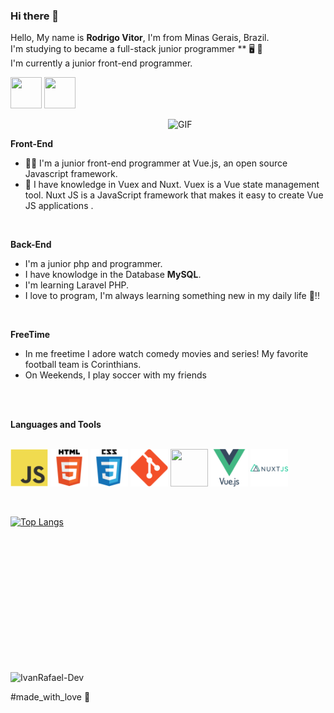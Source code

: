 ### Hi there 👋
Hello, My name is **Rodrigo Vitor**, I'm from Minas Gerais, Brazil. </br>
I'm studying to became a full-stack junior programmer ** 🖥️ 🧑‍ <br>
I'm currently a junior front-end programmer.


[<img src="https://camo.githubusercontent.com/9ef624866a1fb42e96fbc8dbb209283e42b1717511f3646f152677095038e5ba/68747470733a2f2f63646e2e69636f6e73636f75742e636f6d2f69636f6e2f667265652f706e672d3235362f6769746875622d3130382d3433383030382e706e67" width="50" height="50">](https://github.com/RodrigoVitor)
[<img src="https://camo.githubusercontent.com/7896e305249b958e8aa7638ca2e0bcff692290215240eabf8db02a570d2e0835/68747470733a2f2f692e6962622e636f2f4b7832475372542f6c696e6b6564696e2e706e67" width="50" height="50">](https://www.linkedin.com/in/rodrigo-vitor-4b59b7203/)


<!-- https://raw.githubusercontent.com/trepichio/trepichio/master/assets/code.gif -->
<!-- https://media.giphy.com/media/LmNwrBhejkK9EFP504/giphy.gif -->

<img align="right" alt="GIF" src="https://raw.githubusercontent.com/trepichio/trepichio/master/assets/code.gif" width=50% />

<br />

**Front-End**

- 👨‍🎓 I'm a junior front-end programmer at Vue.js, an open source Javascript framework.
- 📖 I have knowledge in Vuex and Nuxt. Vuex is a Vue state management tool. 
Nuxt JS is a JavaScript framework that makes it easy to create Vue JS applications .


</br>

**Back-End**

-  I'm a junior php and programmer.
-  I have knowlodge in the Database **MySQL**.
-  I'm learning Laravel PHP.
-  I love to program, I'm always learning something new in my daily life 🚀!!

<br />

**FreeTime**
-  In me freetime I adore watch comedy movies and series! My favorite football team is Corinthians.
- On Weekends, I play soccer with my friends

<br />


<br />

**Languages ​​and Tools**
<br />
<br />

[<img src="https://raw.githubusercontent.com/devicons/devicon/master/icons/javascript/javascript-original.svg" width="60" height="60">](https://www.javascript.com/)
[<img src="https://raw.githubusercontent.com/devicons/devicon/master/icons/html5/html5-original-wordmark.svg" width="60" height="60">](https://www.w3schools.com/html/default.asp)
[<img src="https://raw.githubusercontent.com/devicons/devicon/master/icons/css3/css3-original-wordmark.svg" width="60" height="60">](https://www.w3schools.com/css/default.asp)
[<img src="https://raw.githubusercontent.com/devicons/devicon/master/icons/git/git-original.svg" width="60" height="60">](https://git-scm.com/)
[<img src="https://raw.githubusercontent.com/trepichio/trepichio/master/assets/icons/mysql-original-wordmark.svg" width="60" height="60">](https://www.mysqltutorial.org/)
[<img src="https://raw.githubusercontent.com/devicons/devicon/master/icons/vuejs/vuejs-original-wordmark.svg" width="60" height="60">](https://vuex.vuejs.org//)
[<img src="https://raw.githubusercontent.com/devicons/devicon/master/icons/nuxtjs/nuxtjs-original-wordmark.svg" width="60" height="60">](https://nuxtjs.org///)

<br />

[![Top Langs](https://github-readme-stats.vercel.app/api/top-langs/?username=RodrigoVitor&show_icons=true&layout=compact&card_width=443)](https://github.com/anuraghazra/github-readme-stats)
<br />
<br />
<!-- ![Anurag's GitHub stats](https://github-readme-stats.vercel.app/api?username=RodrigoVitor&show_icons=true&theme=shades-of-purple&bg_color=white&title_color=3E6473&text_color=A98DD5) -->
</br>

<br />
<br />
<br />
<br />
<br />
<br />
<br />
<br />
<br />
<br />
<p align="left">
  <img src="https://komarev.com/ghpvc/?username=RodrigoVitor" alt="IvanRafael-Dev" />
</p>
<p>
  #made_with_love 🖤